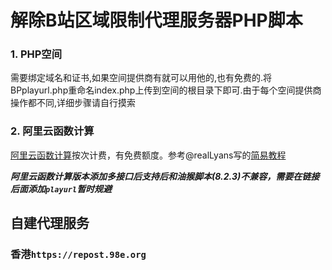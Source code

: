 # 解除B站区域限制代理服务器PHP脚本

### 1. PHP空间

需要绑定域名和证书,如果空间提供商有就可以用他的,也有免费的.将BPplayurl.php重命名index.php上传到空间的根目录下即可.由于每个空间提供商操作都不同,详细步骤请自行摸索

### 2. 阿里云函数计算

[阿里云函数计算](https://www.aliyun.com/product/fc)按次计费，有免费额度。参考@realLyans写的[简易教程](https://github.com/ipcjs/bilibili-helper/issues/710#issuecomment-748976481)

*****阿里云函数计算版本添加多接口后支持后和油猴脚本(8.2.3)不兼容，需要在链接后面添加`playurl`暂时规避*****


## 自建代理服务
### 香港`https://repost.98e.org` 
